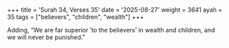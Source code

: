 +++
title = 'Surah 34, Verses 35'
date = '2025-08-27'
weight = 3641
ayah = 35
tags = ["believers", "children", "wealth"]
+++

Adding, “We are far superior ˹to the believers˺ in wealth and children, and we will never be punished.”